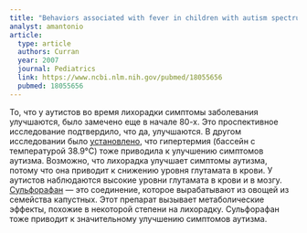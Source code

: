 ```yaml
---
title: "Behaviors associated with fever in children with autism spectrum disorders"
analyst: amantonio
article:
  type: article
  authors: Curran
  year: 2007
  journal: Pediatrics
  link: https://www.ncbi.nlm.nih.gov/pubmed/18055656
  pubmed: 18055656
---
```


То, что у аутистов во время лихорадки симптомы заболевания улучшаются, было замечено еще в начале 80-х. Это проспективное исследование подтвердило, что да, улучшаются. В другом исследовании было [установлено](http://najms.com/index.php/najms/article/view/320), что гипертермия (бассейн с температурой 38.9°C) тоже приводила к улучшению симптомов аутизма.
Возможно, что лихорадка улучшает симптомы аутизма, потому что она приводит к снижению уровня глутамата в крови. У аутистов наблюдаются высокие уровни глутамата в крови и в мозгу.
[Сульфорафан](https://ru.wikipedia.org/wiki/Сульфорафан) — это соединение, которое вырабатывают из овощей из семейства капустных. Этот препарат вызывает метаболические эффекты, похожие в некоторой степени на лихорадку. Сульфорафан тоже приводит к значительному улучшению симптомов аутизма.
